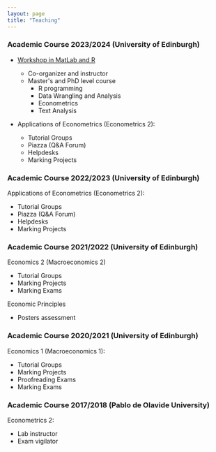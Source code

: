 ```yaml
---
layout: page
title: "Teaching"
---
```


### Academic Course 2023/2024 (University of Edinburgh)
- [Workshop in MatLab and R](https://drive.google.com/drive/folders/1_RiEFW0r_V_Bybjowgiwbq6t6-UXLX7S?usp=sharing)
  - Co-organizer and instructor
  - Master's and PhD level course
    -  R programming
    -  Data Wrangling and Analysis
    -  Econometrics
    -  Text Analysis

- Applications of Econometrics (Econometrics 2):
  - Tutorial Groups
  - Piazza (Q&A Forum)
  - Helpdesks
  - Marking Projects

### Academic Course 2022/2023 (University of Edinburgh)
Applications of Econometrics (Econometrics 2):
- Tutorial Groups 
- Piazza (Q&A Forum)
- Helpdesks
- Marking Projects

### Academic Course 2021/2022 (University of Edinburgh)
Economics 2 (Macroeconomics 2)
- Tutorial Groups
- Marking Projects
- Marking Exams

Economic Principles
-  Posters assessment

### Academic Course 2020/2021 (University of Edinburgh)
Economics 1 (Macroeconomics 1):
- Tutorial Groups
- Marking Projects
- Proofreading Exams
- Marking Exams

### Academic Course 2017/2018 (Pablo de Olavide University)
Econometrics 2:
- Lab instructor
- Exam vigilator
